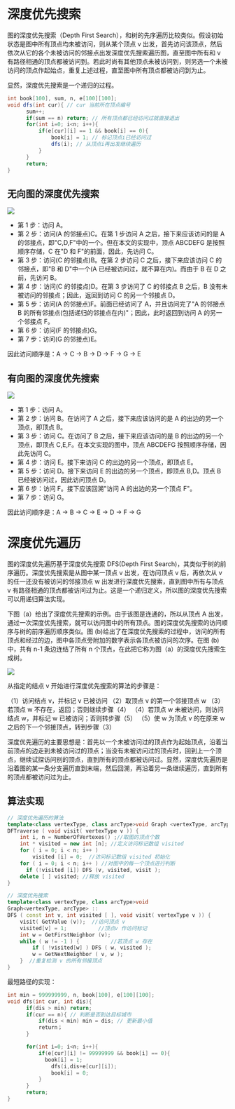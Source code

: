 # 深度优先搜索

图的深度优先搜索（Depth First Search），和树的先序遍历比较类似。假设初始状态是图中所有顶点均未被访问，则从某个顶点 v 出发，首先访问该顶点，然后依次从它的各个未被访问的邻接点出发深度优先搜索遍历图，直至图中所有和 v 有路径相通的顶点都被访问到。若此时尚有其他顶点未被访问到，则另选一个未被访问的顶点作起始点，重复上述过程，直至图中所有顶点都被访问到为止。

显然，深度优先搜索是一个递归的过程。

```java
int book[100], sum, n, e[100][100];
void dfs(int cur){ // cur 当前所在顶点编号
      sum++;
      if(sum == n) return; // 所有顶点都已经访问过就直接退出
      for(int i=0; i<n; i++){
          if(e[cur][i] == 1 && book[i] == 0){
              book[i] = 1; // 标记顶点i已经访问过
              dfs(i); // 从顶点i再出发继续遍历
          }
      }
      return;
}
```

## 无向图的深度优先搜索

![](https://assets.ng-tech.icu/item/20230418222317.png)

- 第 1 步：访问 A。
- 第 2 步：访问(A 的邻接点)C。在第 1 步访问 A 之后，接下来应该访问的是 A 的邻接点，即"C,D,F"中的一个。但在本文的实现中，顶点 ABCDEFG 是按照顺序存储，C 在"D 和 F"的前面，因此，先访问 C。
- 第 3 步：访问(C 的邻接点)B。在第 2 步访问 C 之后，接下来应该访问 C 的邻接点，即"B 和 D"中一个(A 已经被访问过，就不算在内)。而由于 B 在 D 之前，先访问 B。
- 第 4 步：访问(C 的邻接点)D。在第 3 步访问了 C 的邻接点 B 之后，B 没有未被访问的邻接点；因此，返回到访问 C 的另一个邻接点 D。
- 第 5 步：访问(A 的邻接点)F。前面已经访问了 A，并且访问完了"A 的邻接点 B 的所有邻接点(包括递归的邻接点在内)"；因此，此时返回到访问 A 的另一个邻接点 F。
- 第 6 步：访问(F 的邻接点)G。
- 第 7 步：访问(G 的邻接点)E。

因此访问顺序是：A -> C -> B -> D -> F -> G -> E

## 有向图的深度优先搜索

![](https://i.postimg.cc/5y8hpvf4/image.png)

- 第 1 步：访问 A。
- 第 2 步：访问 B。在访问了 A 之后，接下来应该访问的是 A 的出边的另一个顶点，即顶点 B。
- 第 3 步：访问 C。在访问了 B 之后，接下来应该访问的是 B 的出边的另一个顶点，即顶点 C,E,F。在本文实现的图中，顶点 ABCDEFG 按照顺序存储，因此先访问 C。
- 第 4 步：访问 E。接下来访问 C 的出边的另一个顶点，即顶点 E。
- 第 5 步：访问 D。接下来访问 E 的出边的另一个顶点，即顶点 B,D。顶点 B 已经被访问过，因此访问顶点 D。
- 第 6 步：访问 F。接下应该回溯"访问 A 的出边的另一个顶点 F"。
- 第 7 步：访问 G。

因此访问顺序是：A -> B -> C -> E -> D -> F -> G

# 深度优先遍历

图的深度优先遍历基于深度优先搜索 DFS(Depth First Search)，其类似于树的前序遍历。深度优先搜索是从图中某一顶点 v 出发，在访问顶点 v 后，再依次从 v 的任一还没有被访问的邻接顶点 w 出发进行深度优先搜索，直到图中所有与顶点 v 有路径相通的顶点都被访问过为止。这是一个递归定义，所以图的深度优先搜索可以用递归算法实现。

下图（a）给出了深度优先搜索的示例。由于该图是连通的，所以从顶点 A 出发，通过一次深度优先搜索，就可以访问图中的所有顶点。图的深度优先搜索的访问顺序与树的前序遍历顺序类似。图 (b)给出了在深度优先搜索的过程中，访问的所有顶点和经过的边，图中各顶点旁附加的数字表示各顶点被访问的次序。在图 (b)中，共有 n-1 条边连结了所有 n 个顶点，在此把它称为图（a）的深度优先搜索生成树。

![](https://i.postimg.cc/c4bzYXRR/image.png)

从指定的结点 v 开始进行深度优先搜索的算法的步骤是：

（1）访问结点 v，并标记 v 已被访问
（2）取顶点 v 的第一个邻接顶点 w
（3）若顶点 w 不存在，返回；否则继续步骤（4）
（4）若顶点 w 未被访问，则访问结点 w，并标记 w 已被访问；否则转步骤（5）
（5）使 w 为顶点 v 的在原来 w 之后的下一个邻接顶点，转到步骤（3）

深度优先遍历的主要思想是：首先以一个未被访问过的顶点作为起始顶点，沿着当前顶点的边走到未被访问过的顶点；当没有未被访问过的顶点时，回到上一个顶点，继续试探访问别的顶点，直到所有的顶点都被访问过。显然，深度优先遍历是沿着图的某一条分支遍历直到末端，然后回溯，再沿着另一条继续遍历，直到所有的顶点都被访问过为止。

## 算法实现

```cpp
// 深度优先遍历的算法
template<class vertexType, class arcType>void Graph <vertexType, arcType> ::
DFTraverse ( void visit( vertexType v )) {
    int i, n = NumberOfVertexes() ;//取图的顶点个数
    int * visited = new int [n]; //定义访问标记数组 visited
    for ( i = 0; i < n; i++ )
        visited [i] = 0;  //访问标记数组 visited 初始化
    for ( i = 0; i < n; i++ ) //对图中的每一个顶点进行判断
      if (!visited [i]) DFS (v, visited, visit );
    delete [ ] visited; //释放 visited
}

// 深度优先搜索
template<class vertexType, class arcType>void
Graph<vertexType, arcType> ::
DFS ( const int v, int visited [ ], void visit( vertexType v )) {
    visit( GetValue (v));  //访问顶点 v
    visited[v] = 1;          //顶点v 作访问标记
    int w = GetFirstNeighbor (v);
    while ( w != -1 ) {          //若顶点 w 存在
        if ( !visited[w] ) DFS ( w, visited );
        w = GetNextNeighbor ( v, w );
    }  //重复检测 v 的所有邻接顶点
}
```

最短路径的实现：

```c
int min = 999999999, n, book[100], e[100][100];
void dfs(int cur, int dis){
      if(dis > min) return;
      if(cur == n){ // 判断是否到达目标城市
          if(dis < min) min = dis; // 更新最小值
          return；
      }

      for(int i=0; i<n; i++){
          if(e[cur][i] != 99999999 && book[i] == 0){
            book[i] = 1;
              dfs(i,dis+e[cur][i]);
              book[i] = 0;
          }
      }
      return;
}
```
